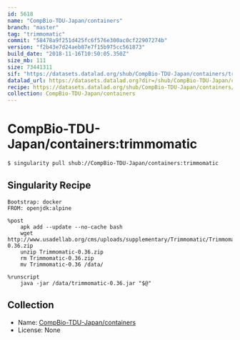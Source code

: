 ```yaml
---
id: 5618
name: "CompBio-TDU-Japan/containers"
branch: "master"
tag: "trimmomatic"
commit: "58478a9f251d425fc6f576e300ac0cf22907274b"
version: "f2b43e7d24aeb87e7f15b975cc561873"
build_date: "2018-11-16T10:50:05.350Z"
size_mb: 111
size: 73441311
sif: "https://datasets.datalad.org/shub/CompBio-TDU-Japan/containers/trimmomatic/2018-11-16-58478a9f-f2b43e7d/f2b43e7d24aeb87e7f15b975cc561873.simg"
datalad_url: https://datasets.datalad.org?dir=/shub/CompBio-TDU-Japan/containers/trimmomatic/2018-11-16-58478a9f-f2b43e7d/
recipe: https://datasets.datalad.org/shub/CompBio-TDU-Japan/containers/trimmomatic/2018-11-16-58478a9f-f2b43e7d/Singularity
collection: CompBio-TDU-Japan/containers
---
```


# CompBio-TDU-Japan/containers:trimmomatic

```bash
$ singularity pull shub://CompBio-TDU-Japan/containers:trimmomatic
```

## Singularity Recipe

```singularity
Bootstrap: docker
FROM: openjdk:alpine

%post
    apk add --update --no-cache bash
    wget http://www.usadellab.org/cms/uploads/supplementary/Trimmomatic/Trimmomatic-0.36.zip
    unzip Trimmomatic-0.36.zip
    rm Trimmomatic-0.36.zip
    mv Trimmomatic-0.36 /data/

%runscript
    java -jar /data/trimmomatic-0.36.jar "$@"
```

## Collection

 - Name: [CompBio-TDU-Japan/containers](https://github.com/CompBio-TDU-Japan/containers)
 - License: None

